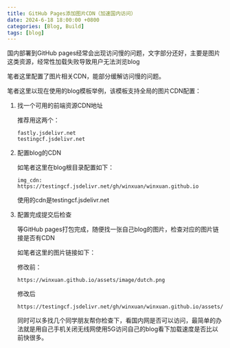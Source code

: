 ```yaml
---
title: GitHub Pages添加图片CDN（加速国内访问）
date: 2024-6-18 18:00:00 +0800
categories: [Blog, Build]
tags: [blog]
---
```


国内部署到GitHub pages经常会出现访问慢的问题，文字部分还好，主要是图片这类资源，经常性加载失败导致用户无法浏览blog

笔者这里配置了图片相关CDN，能部分缓解访问慢的问题。

笔者这里以现在使用的blog模板举例，该模板支持全局的图片CDN配置：

1. 找一个可用的前端资源CDN地址

    推荐用这两个：
    ```
    fastly.jsdelivr.net
    testingcf.jsdelivr.net
    ```

2. 配置blog的CDN

    如笔者这里在blog根目录配置如下：

    ```
    img_cdn: https://testingcf.jsdelivr.net/gh/winxuan/winxuan.github.io
    ``` 
    使用的cdn是testingcf.jsdelivr.net

3. 配置完成提交后检查

    等GitHub pages打包完成，随便找一张自己blog的图片，检查对应的图片链接是否有CDN

    如笔者这里的图片链接如下：

    修改前：
    ```
    https://winxuan.github.io/assets/image/dutch.png
    ```
    修改后
    ```
    https://testingcf.jsdelivr.net/gh/winxuan/winxuan.github.io/assets/image/dutch.png
    ```

    同时可以多找几个同学朋友帮你检查下，看国内网是否可以访问，最简单的办法就是用自己手机关闭无线网使用5G访问自己的blog看下加载速度是否比以前快很多。